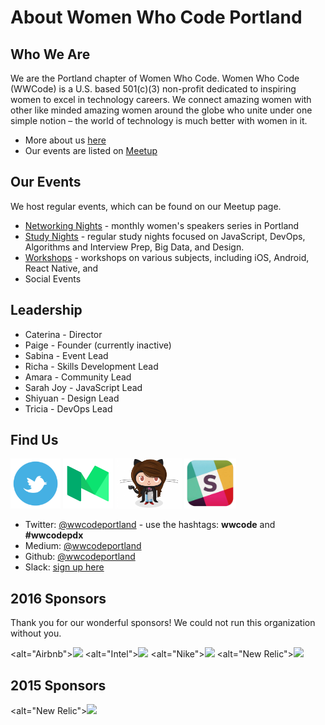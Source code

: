 # About Women Who Code Portland

## Who We Are
We are the Portland chapter of Women Who Code. Women Who Code (WWCode) is a U.S. based 501(c)(3) non-profit dedicated to inspiring women to excel in technology careers. We connect amazing women with other like minded amazing women around the globe who unite under one simple notion – the world of technology is much better with women in it.
* More about us [here](http://womenwhocode.com/portland)
* Our events are listed on [Meetup](http://www.meetup.com/Women-Who-Code-Portland/)

## Our Events
We host regular events, which can be found on our Meetup page.

* [Networking Nights](https://github.com/wwcodeportland/networking-nights) - monthly women's speakers series in Portland
* [Study Nights](https://github.com/wwcodeportland/study-nights) - regular study nights focused on JavaScript, DevOps, Algorithms and Interview Prep, Big Data, and Design.
* [Workshops](https://github.com/wwcodeportland/workshops) - workshops on various subjects, including iOS, Android, React Native, and 
* Social Events

## Leadership

* Caterina - Director
* Paige - Founder (currently inactive)
* Sabina  - Event Lead
* Richa - Skills Development Lead
* Amara - Community Lead
* Sarah Joy - JavaScript Lead
* Shiyuan - Design Lead
* Tricia - DevOps Lead

## Find Us

<img height=80 src="social-media/twitter-logo.png" title="Twitter"> 
<img height=80 src="social-media/medium-logo.png" title="Medium"> 
<img height=80 src="social-media/github-logo.png" title="GitHub">
<img height=80 src="social-media/slack-logo.jpg" title="Slack"> 

* Twitter: [@wwcodeportland](http://twitter.com/wwcodeportland) - use the hashtags: **wwcode** and **#wwcodepdx**
* Medium: [@wwcodeportland](http://medium.com/@wwcodeportland)
* Github: [@wwcodeportland](http://github.com/wwcodeportland)
* Slack: [sign up here](http://bit.ly/28SvZLC)

## 2016 Sponsors
Thank you for our wonderful sponsors! We could not run this organization without you.

<alt="Airbnb"><img height=100 src="https://github.com/wwcodeportland/networking-nights/blob/master/logos/logo-airbnb.png">
<alt="Intel"><img height=100 src="https://github.com/wwcodeportland/networking-nights/blob/master/logos/logo-intel.png">
<alt="Nike"><img height=100 src="https://github.com/wwcodeportland/networking-nights/blob/master/logos/logo-nike.png">
<alt="New Relic"><img height=100 src="https://github.com/wwcodeportland/networking-nights/blob/master/logos/logo-newrelic.png">

## 2015 Sponsors

<alt="New Relic"><img height=100 src="https://github.com/wwcodeportland/networking-nights/blob/master/logos/logo-newrelic.png">
